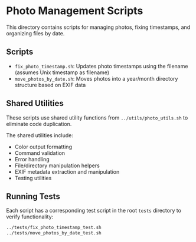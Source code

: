 # Photo Management Scripts

This directory contains scripts for managing photos, fixing timestamps, and organizing files by date.

## Scripts

- `fix_photo_timestamp.sh`: Updates photo timestamps using the filename (assumes Unix timestamp as filename)
- `move_photos_by_date.sh`: Moves photos into a year/month directory structure based on EXIF data

## Shared Utilities

These scripts use shared utility functions from `../utils/photo_utils.sh` to eliminate code duplication.

The shared utilities include:
- Color output formatting
- Command validation
- Error handling
- File/directory manipulation helpers
- EXIF metadata extraction and manipulation
- Testing utilities

## Running Tests

Each script has a corresponding test script in the root `tests` directory to verify functionality:

```bash
../tests/fix_photo_timestamp_test.sh
../tests/move_photos_by_date_test.sh
```
